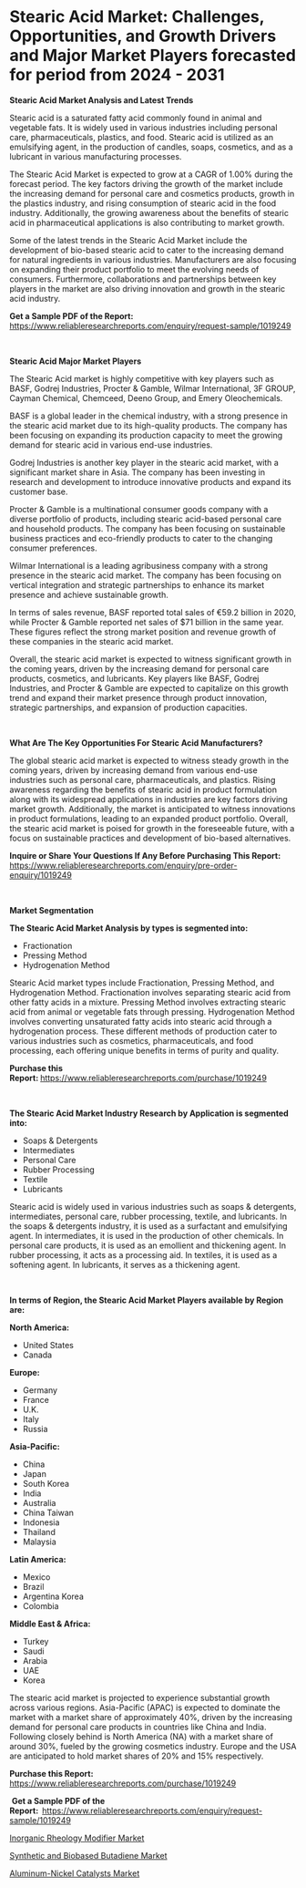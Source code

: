 <p><h1>Stearic Acid Market: Challenges, Opportunities, and Growth Drivers and Major Market Players forecasted for period from 2024 - 2031</h1></p><p><strong>Stearic Acid Market Analysis and Latest Trends</strong></p>
<p><p>Stearic acid is a saturated fatty acid commonly found in animal and vegetable fats. It is widely used in various industries including personal care, pharmaceuticals, plastics, and food. Stearic acid is utilized as an emulsifying agent, in the production of candles, soaps, cosmetics, and as a lubricant in various manufacturing processes.</p><p>The Stearic Acid Market is expected to grow at a CAGR of 1.00% during the forecast period. The key factors driving the growth of the market include the increasing demand for personal care and cosmetics products, growth in the plastics industry, and rising consumption of stearic acid in the food industry. Additionally, the growing awareness about the benefits of stearic acid in pharmaceutical applications is also contributing to market growth.</p><p>Some of the latest trends in the Stearic Acid Market include the development of bio-based stearic acid to cater to the increasing demand for natural ingredients in various industries. Manufacturers are also focusing on expanding their product portfolio to meet the evolving needs of consumers. Furthermore, collaborations and partnerships between key players in the market are also driving innovation and growth in the stearic acid industry.</p></p>
<p><strong>Get a Sample PDF of the Report:&nbsp;</strong> <a href="https://www.reliableresearchreports.com/enquiry/request-sample/1019249">https://www.reliableresearchreports.com/enquiry/request-sample/1019249</a></p>
<p>&nbsp;</p>
<p><strong>Stearic Acid Major Market Players</strong></p>
<p><p>The Stearic Acid market is highly competitive with key players such as BASF, Godrej Industries, Procter & Gamble, Wilmar International, 3F GROUP, Cayman Chemical, Chemceed, Deeno Group, and Emery Oleochemicals. </p><p>BASF is a global leader in the chemical industry, with a strong presence in the stearic acid market due to its high-quality products. The company has been focusing on expanding its production capacity to meet the growing demand for stearic acid in various end-use industries.</p><p>Godrej Industries is another key player in the stearic acid market, with a significant market share in Asia. The company has been investing in research and development to introduce innovative products and expand its customer base.</p><p>Procter & Gamble is a multinational consumer goods company with a diverse portfolio of products, including stearic acid-based personal care and household products. The company has been focusing on sustainable business practices and eco-friendly products to cater to the changing consumer preferences.</p><p>Wilmar International is a leading agribusiness company with a strong presence in the stearic acid market. The company has been focusing on vertical integration and strategic partnerships to enhance its market presence and achieve sustainable growth.</p><p>In terms of sales revenue, BASF reported total sales of €59.2 billion in 2020, while Procter & Gamble reported net sales of $71 billion in the same year. These figures reflect the strong market position and revenue growth of these companies in the stearic acid market.</p><p>Overall, the stearic acid market is expected to witness significant growth in the coming years, driven by the increasing demand for personal care products, cosmetics, and lubricants. Key players like BASF, Godrej Industries, and Procter & Gamble are expected to capitalize on this growth trend and expand their market presence through product innovation, strategic partnerships, and expansion of production capacities.</p></p>
<p>&nbsp;</p>
<p><strong>What Are The Key Opportunities For Stearic Acid Manufacturers?</strong></p>
<p><p>The global stearic acid market is expected to witness steady growth in the coming years, driven by increasing demand from various end-use industries such as personal care, pharmaceuticals, and plastics. Rising awareness regarding the benefits of stearic acid in product formulation along with its widespread applications in industries are key factors driving market growth. Additionally, the market is anticipated to witness innovations in product formulations, leading to an expanded product portfolio. Overall, the stearic acid market is poised for growth in the foreseeable future, with a focus on sustainable practices and development of bio-based alternatives.</p></p>
<p><strong>Inquire or Share Your Questions If Any Before Purchasing This Report:</strong> <a href="https://www.reliableresearchreports.com/enquiry/pre-order-enquiry/1019249">https://www.reliableresearchreports.com/enquiry/pre-order-enquiry/1019249</a></p>
<p>&nbsp;</p>
<p><strong>Market Segmentation</strong></p>
<p><strong>The Stearic Acid Market Analysis by types is segmented into:</strong></p>
<p><ul><li>Fractionation</li><li>Pressing Method</li><li>Hydrogenation Method</li></ul></p>
<p><p>Stearic Acid market types include Fractionation, Pressing Method, and Hydrogenation Method. Fractionation involves separating stearic acid from other fatty acids in a mixture. Pressing Method involves extracting stearic acid from animal or vegetable fats through pressing. Hydrogenation Method involves converting unsaturated fatty acids into stearic acid through a hydrogenation process. These different methods of production cater to various industries such as cosmetics, pharmaceuticals, and food processing, each offering unique benefits in terms of purity and quality.</p></p>
<p><strong>Purchase this Report:&nbsp;</strong><a href="https://www.reliableresearchreports.com/purchase/1019249">https://www.reliableresearchreports.com/purchase/1019249</a></p>
<p>&nbsp;</p>
<p><strong>The Stearic Acid Market Industry Research by Application is segmented into:</strong></p>
<p><ul><li>Soaps & Detergents</li><li>Intermediates</li><li>Personal Care</li><li>Rubber Processing</li><li>Textile</li><li>Lubricants</li></ul></p>
<p><p>Stearic acid is widely used in various industries such as soaps & detergents, intermediates, personal care, rubber processing, textile, and lubricants. In the soaps & detergents industry, it is used as a surfactant and emulsifying agent. In intermediates, it is used in the production of other chemicals. In personal care products, it is used as an emollient and thickening agent. In rubber processing, it acts as a processing aid. In textiles, it is used as a softening agent. In lubricants, it serves as a thickening agent.</p></p>
<p>&nbsp;</p>
<p><strong>In terms of Region, the Stearic Acid Market Players available by Region are:</strong></p>
<p>
    <p> <strong> North America: </strong>
        <ul>
            <li>United States</li>
            <li>Canada</li>
        </ul>
        </p> 
    <p> <strong> Europe: </strong>
        <ul>
            <li>Germany</li>
            <li>France</li>
            <li>U.K.</li>
            <li>Italy</li>
            <li>Russia</li>
        </ul>
        </p> 
    <p> <strong> Asia-Pacific: </strong>
        <ul>
            <li>China</li>
            <li>Japan</li>
            <li>South Korea</li>
            <li>India</li>
            <li>Australia</li>
            <li>China Taiwan</li>
            <li>Indonesia</li>
            <li>Thailand</li>
            <li>Malaysia</li>
        </ul>
        </p> 
    <p> <strong> Latin America: </strong>
        <ul>
            <li>Mexico</li>
            <li>Brazil</li>
            <li>Argentina Korea</li>
            <li>Colombia</li>
        </ul>
        </p> 
    <p> <strong> Middle East & Africa: </strong>
        <ul>
            <li>Turkey</li>
            <li>Saudi</li>
            <li>Arabia</li>
            <li>UAE</li>
            <li>Korea</li>
        </ul>
    </p>
    </p>
<p><p>The stearic acid market is projected to experience substantial growth across various regions. Asia-Pacific (APAC) is expected to dominate the market with a market share of approximately 40%, driven by the increasing demand for personal care products in countries like China and India. Following closely behind is North America (NA) with a market share of around 30%, fueled by the growing cosmetics industry. Europe and the USA are anticipated to hold market shares of 20% and 15% respectively.</p></p>
<p><strong>Purchase this Report: </strong><a href="https://www.reliableresearchreports.com/purchase/1019249">https://www.reliableresearchreports.com/purchase/1019249</a></p>
<p>&nbsp;<strong>Get a Sample PDF of the Report:&nbsp;&nbsp;</strong><a href="https://www.reliableresearchreports.com/enquiry/request-sample/1019249">https://www.reliableresearchreports.com/enquiry/request-sample/1019249</a></p>
<p><strong></strong></p>
<p><p><a href="https://view.publitas.com/reportprime-1/insights-into-inorganic-rheology-modifier-market-size-analysing-market-share-trends-and-growth-from-2023-to-2030/">Inorganic Rheology Modifier Market</a></p><p><a href="https://view.publitas.com/reportprime-1/synthetic-and-biobased-butadiene-market-size-reflecting-a-forecast-till-2030-market-by-type-by-application-and-by-geography/">Synthetic and Biobased Butadiene Market</a></p><p><a href="https://view.publitas.com/reportprime-1/aluminum-nickel-catalysts-market-size-share-trends-analysis-report-by-application-regional-outlook-competitive-strategies-and-segment-forecasts-2023-2030/">Aluminum-Nickel Catalysts Market</a></p></p>